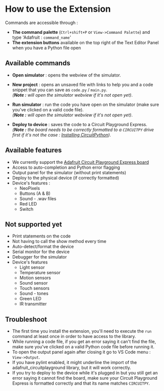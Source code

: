 # How to use the Extension

Commands are accessible through :

- **The command palette** (`Ctrl+shift+P` or `View->Command Palette`) and type 'Adafruit : `command_name`'
- **The extension buttons** available on the top right of the Text Editor Panel when you have a Python file open

## Available commands

- **Open simulator** : opens the webview of the simulator.
- **New project** : opens an unsaved file with links to help you and a code snippet that you can save as `code.py` / `main.py`.  
  _(**Note :** will open the simulator webview if it's not open yet)_.

- **Run simulator** : run the code you have open on the simulator (make sure you've clicked on a valid code file).  
  _(**Note :** will open the simulator webview if it's not open yet)_.
- **Deploy to device** : saves the code to a Circuit Playground Express.  
  _(**Note :** the board needs to be correctly formatted to a `CIRCUITPY` drive first if it's not the case : [Installing CircuitPython](https://learn.adafruit.com/welcome-to-circuitpython/installing-circuitpython))_.

## Available features

- We currently support the [Adafruit Circuit Playground Express board](https://www.adafruit.com/product/3333)
- Access to auto-completion and Python error flagging
- Output panel for the simulator (without print statements)
- Deploy to the physical device (if correctly formatted)
- Device's features :
  - NeoPixels
  - Buttons (A & B)
  - Sound - .wav files
  - Red LED
  - Switch

## Not supported yet

- Print statements on the code
- Not having to call the show method every time
- Auto-detect/format the device
- Serial monitor for the device
- Debugger for the simulator
- Device's features
  - Light sensor
  - Temperature sensor
  - Motion sensors
  - Sound sensor
  - Touch sensors
  - Sound - tones
  - Green LED
  - IR transmitter

## Troubleshoot

- The first time you install the extension, you'll need to execute the `run` command at least once in order to have access to the library.
- While running a code file, if you get an error saying it can't find the file, make sure you've clicked on a valid Python code file before running it.
- To open the output panel again after closing it go to VS Code menu : `View->Output`.
- If you have pylint enabled, it might underline the import of the adafruit_circuitplayground library, but it will work correctly.
- If you try to deploy to the device while it's plugged in but you still get an error saying it cannot find the board, make sure your Circuit Playground Express is formatted correctly and that its name matches `CIRCUITPY`.
